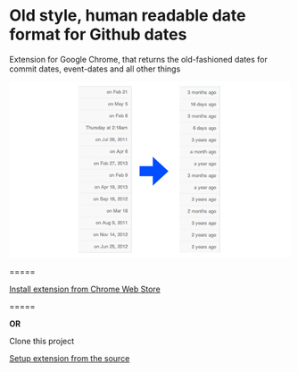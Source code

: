 Old style, human readable date format for Github dates
============================================

Extension for Google Chrome, that returns the old-fashioned dates for commit dates, event-dates and all other things

<p align="center">
  <img src="https://raw.githubusercontent.com/PaulTaykalo/github-human-readable-dates-chrome-extension/master/images/github-date-conversion.png"/>
</p>
=====

[Install extension from Chrome Web Store](https://chrome.google.com/webstore/detail/pmhoikolafddadkbllmcbabcghhflcpa)

=====

**OR**

Clone this project  

[Setup extension from the source](https://developer.chrome.com/extensions/getstarted#unpacked)  


